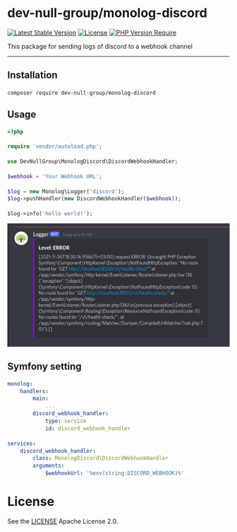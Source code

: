 # dev-null-group/monolog-discord
[![Latest Stable Version](https://img.shields.io/packagist/v/unixoff/monolog-discord)](https://packagist.org/packages/unixoff/monolog-discord)
[![License](https://img.shields.io/packagist/l/unixoff/monolog-discord)](https://packagist.org/packages/unixoff/monolog-discord)
[![PHP Version Require](https://img.shields.io/packagist/php-v/unixoff/monolog-discord)](https://packagist.org/packages/unixoff/monolog-discord)

This package for sending logs of discord to a webhook channel

-------------------------------------------------
## Installation
`composer require dev-null-group/monolog-discord`

## Usage
```php
<?php

require 'vendor/autoload.php';

use DevNullGroup\MonologDiscord\DiscordWebhookHandler;

$webhook = 'Your Webhook URL';

$log = new Monolog\Logger('discord');
$log->pushHandler(new DiscordWebhookHandler($webhook));

$log->info('hello world!');
```

![Sample image](sample.png)

## Symfony setting
```yaml
monolog:
    handlers:
        main:
            ...
        discord_webhook_handler:
            type: service
            id: discord_webhook_handler

services:
    discord_webhook_handler:
        class: MonologDiscord\DiscordWebhookHandler
        arguments:
            $webhookUrl: '%env(string:DISCORD_WEBHOOK)%'
```

# License
See the [LICENSE](LICENSE) Apache License 2.0.
